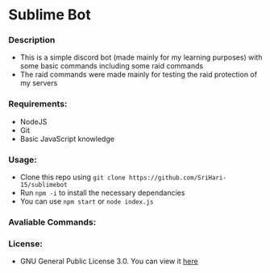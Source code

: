 # Sublime Bot

### Description
- This is a simple discord bot (made mainly for my learning purposes) with some basic commands including some raid commands
- The raid commands were made mainly for testing the raid protection of my servers

### Requirements:
- NodeJS
- Git
- Basic JavaScript knowledge

### Usage:
- Clone this repo using `git clone https://github.com/SriHari-15/sublimebot`
- Run `npm -i` to install the necessary dependancies
- You can use `npm start` or `node index.js`

### Avaliable Commands:

### License:
- GNU General Public License 3.0. You can view it [here](https://github.com/SriHari-15/sublimebot/blob/main/LICENSE)
